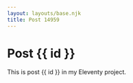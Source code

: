 ```yaml
---
layout: layouts/base.njk
title: Post 14959
---
```


# Post {{ id }}

This is post {{ id }} in my Eleventy project.
